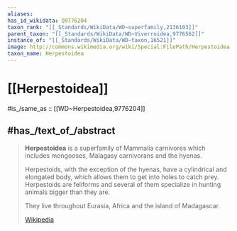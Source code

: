 ```yaml
---
aliases:
has_id_wikidata: Q9776204
taxon_rank: "[[_Standards/WikiData/WD~superfamily,2136103]]"
parent_taxon: "[[_Standards/WikiData/WD~Viverroidea,9776562]]"
instance_of: "[[_Standards/WikiData/WD~taxon,16521]]"
image: http://commons.wikimedia.org/wiki/Special:FilePath/Herpestoidea.jpg
taxon_name: Herpestoidea
---
```


# [[Herpestoidea]] 

#is_/same_as :: [[WD~Herpestoidea,9776204]] 

## #has_/text_of_/abstract 

> **Herpestoidea** is a superfamily of Mammalia carnivores 
> which includes mongooses, Malagasy carnivorans and the hyenas.
>
> Herpestoids, with the exception of the hyenas, have a cylindrical and elongated body, which allows them to get into holes to catch prey. Herpestoids are feliforms and several of them specialize in hunting animals bigger than they are.
>
> They live throughout Eurasia, Africa and the island of Madagascar.
>
> [Wikipedia](https://en.wikipedia.org/wiki/Herpestoidea) 


